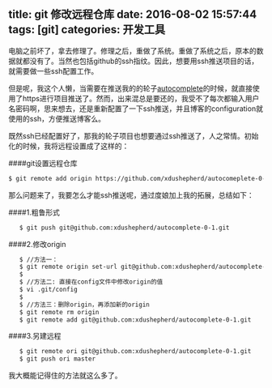 title: git 修改远程仓库
date: 2016-08-02 15:57:44
tags: [git]
categories: 开发工具
---

   电脑之前坏了，拿去修理了。修理之后，重做了系统。重做了系统之后，原本的数据就都没有了。当然也包括github的ssh指纹。因此，想要用ssh推送项目的话，就需要做一些ssh配置工作。

   但是呢，我这个人懒，当需要在推送我的的轮子[autocomplete](https://github.com/xdushepherd/autocomeplete-0-1)的时候，就直接使用了https进行项目推送了。然而，出来混总是要还的，我受不了每次都输入用户名密码啊，思来想去，还是重新配置了一下ssh推送，并且博客的configuration就使用的ssh，方便推送博客么。

   既然ssh已经配置好了，那我的轮子项目也想要通过ssh推送了，人之常情。初始化的时候，我将远程设置成了这样的：


####git设置远程仓库
   ```bash
   $ git remote add origin https://github.com/xdushepherd/autocomeplete-0-1.git
   ```


   那么问题来了，我要怎么才能ssh推送呢，通过度娘加上我的拓展，总结如下：


####1.粗鲁形式

```bash
   $ git push git@github.com:xdushepherd/autocomplete-0-1.git
```

####2.修改origin

```bash
   $ //方法一：
   $ git remote origin set-url git@github.com:xdushepherd/autocomplete-0-1.git
   $
   $ //方法二: 直接在config文件中修改origin的值
   $ vi .git/config
   $
   $ //方法三：删除origin，再添加新的origin
   $ git remote rm origin
   $ git remote add git@github.com:xdushepherd/autocomplete-0-1.git
```

####3.另建远程

```bash
   $ git remote ori git@github.com:xdushepherd/autocomplete-0-1.git
   $ git push ori master
```

我大概能记得住的方法就这么多了。